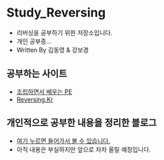 # Study_Reversing
- 리버싱을 공부하기 위한 저장소입니다.
- 개인 공부중...
- Written By 김동영 & 강보경
## 공부하는 사이트
- [조립하면서 배우는 PE](http://unabated.tistory.com/entry/조립하면서-배우는-PE-첫번째-이야기-PE의-전체적인-구조-Reverse-Engineering?category=640186)
- [Reversing.Kr](http://reversing.kr/index.php)
## 개인적으로 공부한 내용을 정리한 블로그
- [여기 누르면 들어가서 볼 수 있습니다.]()
- 아직 내용은 부실하지만 앞으로 차차 올릴 예정입니다.
